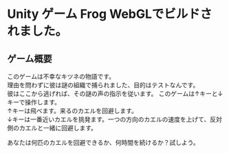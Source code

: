 # Unity ゲーム Frog WebGLでビルドされました。
<!--*ほかの言語のREADMEファイル: [English](README.md), [日本語](README.ja.md), [中文](README.zh-tw.md)-->
## ゲーム概要  
このゲームは不幸なキツネの物語です。  
理由を問わずに彼は謎の組織で捕られました、目的はテストなんです。  
彼はここから逃げれば、その謎の声の指示を従います。 
このゲームは↑キーと↓キーで操作します。  
↑キーは飛べます。来るのカエルを回避します。  
↓キーは一番近いカエルを挑発ます。一つの方向のカエルの速度を上げて、反対側のカエルと一緒に回避します。 

あなたは何匹のカエルを回避できるか、何時間を続けるか？試しよう。

